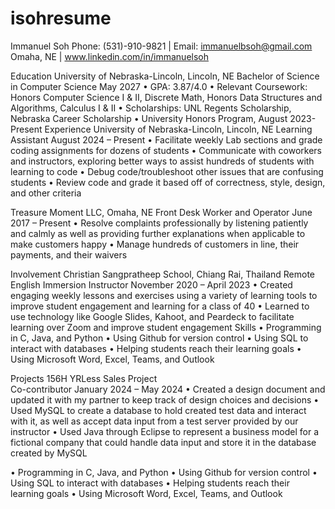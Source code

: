 # isohresume

Immanuel Soh
Phone: (531)-910-9821 | Email: immanuelbsoh@gmail.com
Omaha, NE | www.linkedin.com/in/immanuelsoh
                 
Education
University of Nebraska-Lincoln, Lincoln, NE
Bachelor of Science in Computer Science   						   	          May 2027
•	GPA: 3.87/4.0
•	Relevant Coursework: Honors Computer Science I & II, Discrete Math, Honors Data Structures and Algorithms, Calculus I & II
•	Scholarships: UNL Regents Scholarship, Nebraska Career Scholarship
•	University Honors Program, August 2023-Present
Experience
University of Nebraska-Lincoln, Lincoln, NE
Learning Assistant							                   August 2024 – Present
•	Facilitate weekly Lab sections and grade coding assignments for dozens of students
•	Communicate with coworkers and instructors, exploring better ways to assist hundreds of students with learning to code
•	Debug code/troubleshoot other issues that are confusing students
•	Review code and grade it based off of correctness, style, design, and other criteria

Treasure Moment LLC, Omaha, NE
Front Desk Worker and Operator						  	        June 2017 – Present	
•	Resolve complaints professionally by listening patiently and calmly as well as providing further explanations when applicable to make customers happy
•	Manage hundreds of customers in line, their payments, and their waivers

Involvement
Christian Sangpratheep School, Chiang Rai, Thailand
Remote English Immersion Instructor			                                        November 2020 – April 2023
•	Created engaging weekly lessons and exercises using a variety of learning tools to improve student engagement and learning for a class of 40
•	Learned to use technology like Google Slides, Kahoot, and Peardeck to facilitate learning over Zoom and improve student engagement
Skills
•	Programming in C, Java, and Python
•	Using Github for version control
•	Using SQL to interact with databases
•	Helping students reach their learning goals
•	Using Microsoft Word, Excel, Teams, and Outlook

Projects
156H YRLess Sales Project						   
Co-contributor								             January 2024 – May 2024
•	Created a design document and updated it with my partner to keep track of design choices and decisions
•	Used MySQL to create a database to hold created test data and interact with it, as well as accept data input from a test server provided by our instructor
•	Used Java through Eclipse to represent a business model for a fictional company that could handle data input and store it in the database created by MySQL

•	Programming in C, Java, and Python
•	Using Github for version control
•	Using SQL to interact with databases
•	Helping students reach their learning goals
•	Using Microsoft Word, Excel, Teams, and Outlook
